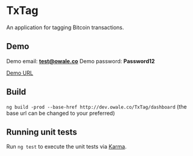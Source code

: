 # TxTag

An application for tagging Bitcoin transactions.

## Demo

Demo email: **test@owale.co**
Demo password: **Password12**

[Demo URL](http://dev.owale.co/TxTag/dashboard/tags)

## Build

`ng build -prod --base-href http://dev.owale.co/TxTag/dashboard`
(the base url can be changed to your preferred)

## Running unit tests

Run `ng test` to execute the unit tests via [Karma](https://karma-runner.github.io).

